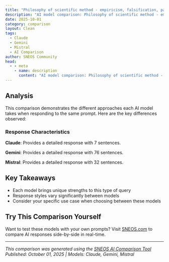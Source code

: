 ```yaml
---
title: "Philosophy of scientific method - empiricism, falsification, paradigms"
description: "AI model comparison: Philosophy of scientific method - empiricism, falsification, paradigms..."
date: 2025-10-01
category: comparison
layout: Clean
tags:
  - Claude
  - Gemini
  - Mistral
  - AI Comparison
author: SNEOS Community
head:
  - - meta
    - name: description
      content: "AI model comparison: Philosophy of scientific method - empiricism, falsification, paradigms..."
---
```


<ChatComparison
  title="Philosophy of scientific method - empiricism, falsification, paradigms"
  prompt="Philosophy of scientific method - empiricism, falsification, paradigms"
  :responses='{"Claude": "# Philosophy of Scientific Method\n\nThe philosophy of scientific method explores fundamental questions about how science works, what makes knowledge scientific, and how scientific understanding progresses. Three major frameworks have shaped this field:\n\n## Empiricism\n\n**Core Principle**: All genuine knowledge comes from sensory experience and observation.\n\n### Key Features:\n- **Inductive reasoning**: Moving from specific observations to general principles\n- **Emphasis on data collection** and experimentation\n- **Rejection of pure speculation** or reasoning disconnected from experience\n- Foundation laid by philosophers like Francis Bacon, John Locke, and David Hume\n\n### Strengths:\n- Emphasizes rigorous observation and measurement\n- Promotes systematic data collection\n- Grounds knowledge in observable phenomena\n\n### Limitations:\n- **Problem of induction**: Can never definitively prove universal laws from finite observations\n- **Theory-laden observation**: What we observe is influenced by our theoretical frameworks\n- Difficulty explaining the role of creativity and theoretical leaps in science\n\n## Falsificationism (Karl Popper)\n\n**Core Principle**: Scientific theories cannot be proven true, only falsified. Good science makes bold, testable predictions that could potentially be wrong.\n\n### Key Features:\n- **Demarcation criterion**: Distinguishes science from non-science based on falsifiability\n- **Hypothetico-deductive method**: Scientists propose hypotheses and test their consequences\n- **Critical rationalism**: Scientific progress occurs through criticism and error elimination\n- **Asymmetry**: While we can\u0027t verify theories, we can definitively refute them\n\n### Strengths:\n- Addresses the problem of induction\n- Explains scientific progress through theory replacement\n- Emphasizes bold, risky predictions\n- Provides clear criteria for scientific legitimacy\n\n### Limitations:\n- **Duhem-Quine thesis**: Theories are tested as wholes; individual hypotheses can\u0027t be isolated\n- Scientists often work with theories known to have problems\n- Doesn\u0027t capture how scientists actually behave during normal research\n\n## Paradigms (Thomas Kuhn)\n\n**Core Principle**: Science progresses through revolutionary shifts in fundamental worldviews rather than steady accumulation of knowledge.\n\n### Key Concepts:\n\n#### Normal Science\n- Research conducted within established frameworks\n- Problem-solving using accepted methods and assumptions\n- Most scientific work falls into this category\n\n#### Paradigm Shifts\n- Revolutionary changes in fundamental assumptions\n- Examples: Copernican revolution, Darwinian evolution, quantum mechanics\n- Involve incommensurable worldviews\n\n#### Scientific Revolutions\n- Crisis \u2192 Revolution \u2192 New Normal Science\n- Triggered by accumulation of anomalies\n- Result in new ways of seeing the world\n\n### Strengths:\n- Explains periods of stability and dramatic change in science\n- Accounts for the social dimension of scientific communities\n- Shows how scientific \u0022facts\u0022 can be reinterpreted\n\n### Limitations:\n- **Relativism concerns**: If paradigms are incommensurable, how can we judge scientific progress?\n- May overstate the discontinuity between paradigms\n- Doesn\u0027t clearly define what constitutes a paradigm\n\n## Integration and Modern Perspectives\n\n### Common Ground:\n- All recognize the importance of empirical testing\n- Acknowledge that science involves both continuity and change\n- Accept that scientific knowledge is fallible\n\n### Contemporary Developments:\n- **Bayesian approaches**: Using probability theory to understand confirmation\n- **Social epistemology**: Studying how scientific communities produce knowledge\n- **Experimental philosophy**: Testing philosophical intuitions about scientific method\n- **Pragmatic approaches**: Focusing on what works rather than ultimate truth\n\n### Synthesis:\nModern philosophy of science often combines insights from all three approaches:\n- Empirical testing remains crucial (empiricism)\n- Theories must make risky predictions (falsificationism) \n- Scientific communities and paradigms shape research (Kuhn)\n\nThe ongoing dialogue between these perspectives continues to refine our understanding of how science works and what makes it such a powerful way of understanding the natural world.", "Gemini": "Okay, let\u0027s break down the philosophy of the scientific method, focusing on empiricism, falsification, and paradigms. These are core concepts that shape how we understand and conduct scientific inquiry.\n\n**1. Empiricism: The Foundation of Evidence**\n\n* **Core Idea:** Empiricism holds that knowledge originates primarily from sensory experience. What we can see, hear, touch, taste, and smell (and by extension, measure through instruments) is the ultimate source of understanding the world.\n\n* **Key Principles:**\n * **Observation is Paramount:** Scientific theories must be based on and tested against observations of the natural world.\n * **Rejection of Innate Ideas (in some forms):** Empiricists often downplay the role of innate ideas or pure reason without experiential grounding. We don\u0027t come pre-loaded with knowledge; we learn it through interacting with the world. (Note: There are different degrees of empiricism. Some acknowledge a limited role for innate cognitive structures to process experience.)\n * **Induction:** Empiricism is often associated with inductive reasoning: drawing general conclusions from specific observations. For example, observing many black ravens might lead to the generalization \u0022All ravens are black.\u0022 (though as discussed below, this has its limitations)\n * **Objectivity:** While acknowledging that observation can be influenced, empiricism strives for objectivity in data collection and interpretation. Minimize bias and personal opinions.\n\n* **Historical Context:** Prominent empiricists include:\n * **John Locke:** \u0022Tabula Rasa\u0022 (blank slate) - the mind is a blank slate at birth, filled through experience.\n * **George Berkeley:** \u0022Esse est percipi\u0022 (to be is to be perceived) - objects only exist if they are perceived.\n * **David Hume:** Emphasized the limits of inductive reasoning and the problem of causation. He argued that we can only observe constant conjunction of events, not a necessary causal link.\n\n* **Importance to the Scientific Method:** Empiricism provides the grounding for scientific claims. Experiments are designed to gather empirical data that either supports or refutes a hypothesis. Without empirical evidence, a theory remains speculative.\n\n**2. Falsification: A Powerful Test for Theories (Karl Popper)**\n\n* **Core Idea:** Karl Popper argued that the defining characteristic of a scientific theory is not its ability to be *verified* (proven true), but its ability to be *falsified* (proven false).\n\n* **Key Principles:**\n * **Falsifiability as Demarcation:** Popper proposed that falsifiability is the criterion that distinguishes scientific claims from non-scientific claims (e.g., metaphysics, pseudoscience). A scientific theory must be stated in a way that it could, in principle, be proven wrong through observation or experiment.\n * **Emphasis on Testing:** Science progresses by proposing bold conjectures (hypotheses) and then rigorously attempting to refute them. The more a theory survives attempts at falsification, the more corroborated (but never proven) it becomes.\n * **Rejection of Inductivism:** Popper strongly criticized inductivism, arguing that no amount of confirming instances can ever definitively prove a universal statement. The \u0022problem of induction\u0022 highlights the risk of drawing broad conclusions from limited observations. One black swan disproves the claim \u0022All swans are white.\u0022\n * **Growth of Knowledge Through Error Elimination:** Science doesn\u0027t aim to find \u0022truth\u0022 in an absolute sense, but rather to progressively eliminate false theories and replace them with better, more robust ones.\n\n* **Examples:**\n * **Scientific:** The statement \u0022All swans are white\u0022 is falsifiable because observing a black swan would disprove it.\n * **Non-Scientific (according to Popper):** Psychoanalysis (in its original Freudian form) and Marxism were criticized by Popper as being unfalsifiable. They could always be interpreted to fit any observation, making them immune to empirical testing. (This is a contentious point, and not all agree with Popper\u0027s assessment of these fields.)\n\n* **Importance to the Scientific Method:** Falsification provides a critical, rigorous standard for evaluating scientific theories. It encourages scientists to be skeptical, to design experiments that could potentially disprove their own hypotheses, and to be willing to abandon theories that fail empirical tests.\n\n**3. Paradigms: The Framework for Scientific Revolutions (Thomas Kuhn)**\n\n* **Core Idea:** Thomas Kuhn, in his influential book \u0022The Structure of Scientific Revolutions,\u0022 argued that scientific progress is not a smooth, linear accumulation of knowledge, but rather a series of revolutionary shifts in underlying conceptual frameworks (paradigms).\n\n* **Key Principles:**\n * **Paradigms as Worldviews:** A paradigm is a shared set of assumptions, concepts, values, methods, and exemplary achievements that defines a scientific discipline at a particular time. It\u0027s a \u0022worldview\u0022 that shapes how scientists perceive, interpret, and investigate phenomena.\n * **Normal Science:** Most of the time, scientists engage in \u0022normal science,\u0022 which involves working within the framework of the prevailing paradigm, solving puzzles, and extending the existing knowledge base. This is characterized by consensus and adherence to accepted methods.\n * **Anomalies and Crisis:** As research progresses, anomalies (observations that contradict the paradigm) may accumulate. If these anomalies become significant and persistent, they can lead to a crisis within the scientific community.\n * **Scientific Revolution:** A scientific revolution occurs when the existing paradigm is overthrown and replaced by a new, incompatible paradigm. This is often a period of intense debate and controversy. Examples include the Copernican revolution (heliocentric model of the solar system) and the Einsteinian revolution (relativity).\n * **Incommensurability:** Kuhn argued that different paradigms are \u0022incommensurable,\u0022 meaning that they are difficult or impossible to compare directly. They use different concepts, methods, and standards of evaluation. What counts as a \u0022problem\u0022 or a \u0022solution\u0022 can differ significantly between paradigms.\n\n* **Examples:**\n * **From Geocentric to Heliocentric Cosmology:** The shift from a belief that the Earth was the center of the universe to the belief that the Sun was the center.\n * **From Newtonian Physics to Einsteinian Physics:** The shift from classical mechanics to relativity and quantum mechanics.\n\n* **Importance to the Scientific Method:** Kuhn\u0027s work highlights the social and historical context of scientific knowledge. It emphasizes that science is not a purely objective pursuit, but is influenced by the prevailing beliefs and values of the scientific community. It also suggests that scientific progress is not always incremental, but can involve radical shifts in perspective.\n\n**In Summary:**\n\n* **Empiricism:** Provides the foundation for scientific claims, emphasizing observation and experience as the primary sources of knowledge.\n* **Falsification:** Offers a rigorous standard for evaluating theories, emphasizing the importance of testing and attempting to disprove hypotheses.\n* **Paradigms:** Provides a framework for understanding the social and historical context of scientific knowledge, highlighting the role of shared assumptions and revolutionary shifts in perspective.\n\n**Important Considerations and Criticisms:**\n\n* **The Problem of Underdetermination:** Sometimes multiple theories can fit the same set of empirical data. How do we choose between them? This suggests that empirical evidence alone isn\u0027t always sufficient to determine the \u0022best\u0022 theory.\n* **The Role of Values in Science:** While striving for objectivity, science is never entirely value-free. Values can influence the selection of research topics, the interpretation of data, and the development of technologies.\n* **Social Construction of Knowledge:** Some philosophers argue that scientific knowledge is socially constructed, meaning that it is shaped by social, cultural, and political factors. This raises questions about the objectivity and universality of scientific claims.\n* **The Duhem-Quine Thesis:** This thesis argues that it is impossible to test a hypothesis in isolation. Any test of a hypothesis relies on a network of background assumptions and auxiliary hypotheses. If a test fails, it is not always clear which part of the network is at fault.\n* **Challenges to Falsification:** Critics argue that strict falsification is too rigid. Scientists often hold onto theories even when faced with contradictory evidence, especially if there is no alternative theory available.\n\nThese concepts are not mutually exclusive but rather interconnected and debated. The philosophy of the scientific method is an ongoing discussion about how we acquire knowledge about the world and how we can best ensure that our knowledge is reliable and trustworthy. They help us understand the strengths and limitations of science as a way of knowing.\n", "Mistral": "The philosophy of scientific method encompasses various approaches and theories that aim to understand how science works and how scientific knowledge is acquired. Three prominent concepts within this domain are empiricism, falsification, and paradigms.\n\n### Empiricism\nEmpiricism is a philosophical approach that emphasizes the role of experience and evidence, particularly sensory experience, in the formation of ideas and knowledge. In the context of scientific method, empiricism holds that scientific knowledge is derived from observation and experimentation. Key figures associated with empiricism include:\n\n- **Francis Bacon**: Often considered the father of empiricism, Bacon advocated for the systematic collection of data through observation and experimentation. He believed that scientific knowledge should be built on a foundation of empirical evidence rather than on speculation or authority.\n- **John Locke**: Locke argued that all knowledge comes from experience and that the mind is a \u0022tabula rasa\u0022 (blank slate) at birth, which is then filled with knowledge through sensory experiences.\n- **David Hume**: Hume further developed empiricism by emphasizing the importance of causal relationships derived from experience. He argued that knowledge of the world is based on the constant conjunction of events observed through experience.\n\n### Falsification\nFalsification is a concept introduced by Karl Popper, who argued that scientific theories cannot be proven true but can be proven false. According to Popper, a theory is scientific if it is falsifiable, meaning it makes predictions that can be tested and potentially refuted by empirical evidence. Key points include:\n\n- **Demarcation Problem**: Popper used falsification as a criterion to distinguish between scientific and non-scientific theories. A theory that cannot be falsified is not considered scientific.\n- **Conjectures and Refutations**: Popper believed that scientific progress occurs through a process of conjectures (hypotheses) and refutations (testing and falsifying those hypotheses).\n- **Critical Rationalism**: Popper\u0027s approach is often referred to as critical rationalism, emphasizing the role of criticism and the testing of theories in the advancement of scientific knowledge.\n\n### Paradigms\nThe concept of paradigms was introduced by Thomas Kuhn in his influential book \u0022The Structure of Scientific Revolutions.\u0022 Kuhn argued that scientific progress is not a linear accumulation of knowledge but occurs through a series of paradigm shifts. Key points include:\n\n- **Normal Science**: Kuhn described normal science as the routine problem-solving activities that scientists engage in within a particular paradigm. This involves solving puzzles and refining theories within an accepted framework.\n- **Paradigm Shifts**: Occasionally, anomalies arise that cannot be explained within the existing paradigm. When these anomalies accumulate, a crisis occurs, leading to a paradigm shift where a new paradigm replaces the old one.\n- **Incommensurability**: Kuhn argued that different paradigms are incommensurable, meaning that they cannot be directly compared or translated into each other. This implies that scientific progress is not cumulative but involves radical changes in perspective.\n\n### Integration and Critique\nThese three concepts\u2014empiricism, falsification, and paradigms\u2014offer different perspectives on the scientific method and have been subject to various critiques and integrations:\n\n- **Empiricism vs. Falsification**: While empiricism focuses on the accumulation of evidence to support theories, falsification emphasizes the importance of testing and refuting theories. Both approaches highlight the role of empirical evidence but differ in their emphasis on verification versus falsification.\n- **Paradigms and Scientific Revolutions**: Kuhn\u0027s concept of paradigms challenges the linear view of scientific progress and introduces the idea of revolutionary changes in scientific thought. This contrasts with the more incremental view of progress suggested by empiricism and falsification.\n- **Critiques and Developments**: Critiques of these approaches include the argument that falsification is too strict a criterion for demarcating science, and that paradigm shifts are not as clear-cut as Kuhn suggested. Subsequent philosophers have built on these ideas, proposing more nuanced views of scientific method and progress.\n\nIn summary, empiricism, falsification, and paradigms represent different but interconnected approaches to understanding the scientific method. Each offers valuable insights into how scientific knowledge is acquired and how scientific progress occurs."}' 
  published-date="10:35"
/>

## Analysis

This comparison demonstrates the different approaches each AI model takes when responding to the same prompt. Here are the key differences observed:

### Response Characteristics

**Claude**: Provides a detailed response with 7 sentences. 

**Gemini**: Provides a detailed response with 76 sentences. 

**Mistral**: Provides a detailed response with 32 sentences. 

## Key Takeaways

- Each model brings unique strengths to this type of query
- Response styles vary significantly between models
- Consider your specific use case when choosing between these models

## Try This Comparison Yourself

Want to test these models with your own prompts? Visit [SNEOS.com](https://sneos.com) to compare AI responses side-by-side in real-time.

---

*This comparison was generated using the [SNEOS AI Comparison Tool](https://sneos.com)*
*Published: October 01, 2025 | Models: Claude, Gemini, Mistral*
